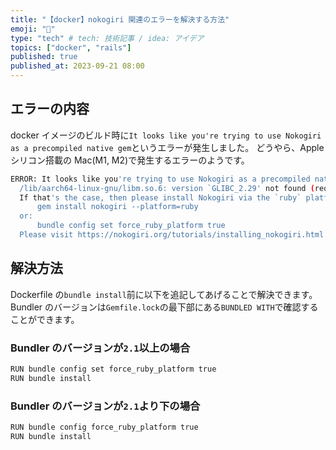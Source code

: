 ```yaml
---
title: "【docker】nokogiri 関連のエラーを解決する方法"
emoji: "🧩"
type: "tech" # tech: 技術記事 / idea: アイデア
topics: ["docker", "rails"]
published: true
published_at: 2023-09-21 08:00
---
```


## エラーの内容

docker イメージのビルド時に`It looks like you're trying to use Nokogiri as a precompiled native gem`というエラーが発生しました。
どうやら、Apple シリコン搭載の Mac(M1, M2)で発生するエラーのようです。

```sh
ERROR: It looks like you're trying to use Nokogiri as a precompiled native gem on a system with glibc < 2.17:
  /lib/aarch64-linux-gnu/libm.so.6: version `GLIBC_2.29' not found (required by /usr/local/bundle/gems/nokogiri-1.13.10-aarch64-linux/lib/nokogiri/2.6/nokogiri.so) - /usr/local/bundle/gems/nokogiri-1.13.10-aarch64-linux/lib/nokogiri/2.6/nokogiri.so
  If that's the case, then please install Nokogiri via the `ruby` platform gem:
      gem install nokogiri --platform=ruby
  or:
      bundle config set force_ruby_platform true
  Please visit https://nokogiri.org/tutorials/installing_nokogiri.html for more help.
```

## 解決方法

Dockerfile の`bundle install`前に以下を追記してあげることで解決できます。
Bundler のバージョンは`Gemfile.lock`の最下部にある`BUNDLED WITH`で確認することができます。

### Bundler のバージョンが`2.1`以上の場合

```sh
RUN bundle config set force_ruby_platform true
RUN bundle install
```

### Bundler のバージョンが`2.1`より下の場合

```sh
RUN bundle config force_ruby_platform true
RUN bundle install
```
